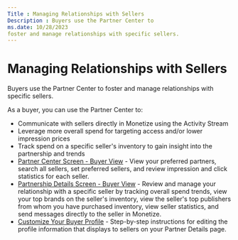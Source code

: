 ```yaml
---
Title : Managing Relationships with Sellers
Description : Buyers use the Partner Center to
ms.date: 10/28/2023
foster and manage relationships with specific sellers.
---
```



# Managing Relationships with Sellers



Buyers use the Partner Center to
foster and manage relationships with specific sellers.

As a buyer, you can use the Partner
Center to:

- Communicate with sellers directly in Monetize
  using the Activity Stream
- Leverage more overall spend for targeting access and/or lower
  impression prices
- Track spend on a specific seller's inventory to gain insight into the
  partnership and trends
- <a href="partner-center-screen-buyer-view.md" class="xref">Partner
  Center Screen - Buyer View</a> - View your preferred partners, search
  all sellers, set preferred sellers, and review impression and click
  statistics for each seller.
- <a href="partnership-details-screen-buyer-view.md"
  class="xref">Partnership Details Screen - Buyer View</a> - Review and
  manage your relationship with a specific seller by tracking overall
  spend trends, view your top brands on the seller's inventory, view the
  seller's top publishers from whom you have purchased inventory, view
  seller statistics, and send messages directly to the seller in
  Monetize.
- <a href="customize-your-buyer-profile.md" class="xref">Customize Your
  Buyer Profile</a> - Step-by-step instructions for editing the profile
  information that displays to sellers on your Partner Details page.




